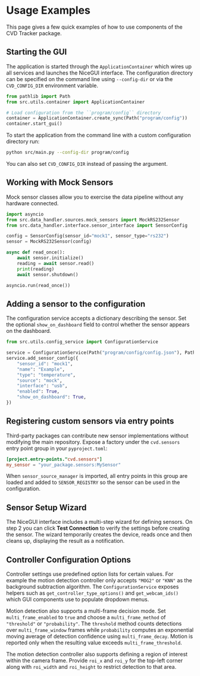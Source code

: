 # Usage Examples

This page gives a few quick examples of how to use components of the CVD Tracker package.

## Starting the GUI

The application is started through the `ApplicationContainer` which wires
up all services and launches the NiceGUI interface. The configuration directory
can be specified on the command line using ``--config-dir`` or via the
``CVD_CONFIG_DIR`` environment variable.

```python
from pathlib import Path
from src.utils.container import ApplicationContainer

# Load configuration from the ``program/config`` directory
container = ApplicationContainer.create_sync(Path("program/config"))
container.start_gui()
```

To start the application from the command line with a custom configuration
directory run:

```bash
python src/main.py --config-dir program/config
```

You can also set ``CVD_CONFIG_DIR`` instead of passing the argument.

## Working with Mock Sensors

Mock sensor classes allow you to exercise the data pipeline without any hardware connected.

```python
import asyncio
from src.data_handler.sources.mock_sensors import MockRS232Sensor
from src.data_handler.interface.sensor_interface import SensorConfig

config = SensorConfig(sensor_id="mock1", sensor_type="rs232")
sensor = MockRS232Sensor(config)

async def read_once():
    await sensor.initialize()
    reading = await sensor.read()
    print(reading)
    await sensor.shutdown()

asyncio.run(read_once())
```

## Adding a sensor to the configuration

The configuration service accepts a dictionary describing the sensor.  Set the
optional `show_on_dashboard` field to control whether the sensor appears on the
dashboard.

```python
from src.utils.config_service import ConfigurationService

service = ConfigurationService(Path("program/config/config.json"), Path("program/config/default_config.json"))
service.add_sensor_config({
    "sensor_id": "mock1",
    "name": "Example",
    "type": "temperature",
    "source": "mock",
    "interface": "usb",
    "enabled": True,
    "show_on_dashboard": True,
})
```


## Registering custom sensors via entry points

Third-party packages can contribute new sensor implementations without
modifying the main repository. Expose a factory under the
``cvd.sensors`` entry point group in your ``pyproject.toml``:

```toml
[project.entry-points."cvd.sensors"]
my_sensor = "your_package.sensors:MySensor"
```

When ``sensor_source_manager`` is imported, all entry points in this group
are loaded and added to ``SENSOR_REGISTRY`` so the sensor can be used in
the configuration.

## Sensor Setup Wizard

The NiceGUI interface includes a multi-step wizard for defining sensors.
On step 2 you can click **Test Connection** to verify the settings
before creating the sensor. The wizard temporarily creates the device,
reads once and then cleans up, displaying the result as a notification.

## Controller Configuration Options

Controller settings use predefined option lists for certain values. For example
the motion detection controller only accepts ``"MOG2"`` or ``"KNN"`` as the
background subtraction algorithm. The `ConfigurationService` exposes
helpers such as ``get_controller_type_options()`` and ``get_webcam_ids()`` which
GUI components use to populate dropdown menus.


Motion detection also supports a multi-frame decision mode. Set
``multi_frame_enabled`` to ``true`` and choose a ``multi_frame_method`` of
``"threshold"`` or ``"probability"``. The ``threshold`` method counts detections
over ``multi_frame_window`` frames while ``probability`` computes an exponential
moving average of detection confidence using ``multi_frame_decay``. Motion is
reported only when the resulting value exceeds ``multi_frame_threshold``.

The motion detection controller also supports defining a region of interest
within the camera frame. Provide ``roi_x`` and ``roi_y`` for the top-left corner
along with ``roi_width`` and ``roi_height`` to restrict detection to that area.


